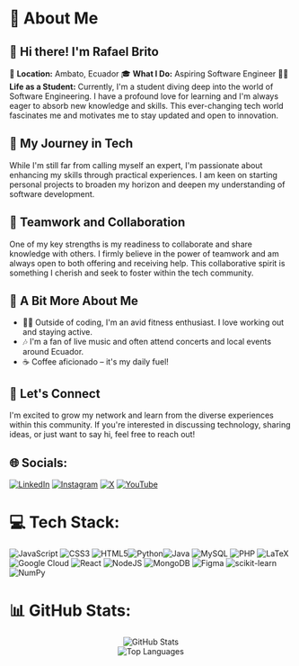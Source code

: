 # 💫 About Me
## 👋 Hi there! I'm Rafael Brito
📍 **Location:** Ambato, Ecuador
🎓 **What I Do:** Aspiring Software Engineer
👨‍💻 **Life as a Student:** Currently, I'm a student diving deep into the world of Software Engineering. I have a profound love for learning and I'm always eager to absorb new knowledge and skills. This ever-changing tech world fascinates me and motivates me to stay updated and open to innovation.
## 🚀 My Journey in Tech
While I'm still far from calling myself an expert, I'm passionate about enhancing my skills through practical experiences. I am keen on starting personal projects to broaden my horizon and deepen my understanding of software development.
## 🤝 Teamwork and Collaboration
One of my key strengths is my readiness to collaborate and share knowledge with others. I firmly believe in the power of teamwork and am always open to both offering and receiving help. This collaborative spirit is something I cherish and seek to foster within the tech community.
## 🎈 A Bit More About Me
- 🏋️‍♂️ Outside of coding, I'm an avid fitness enthusiast. I love working out and staying active.
- 🎶 I'm a fan of live music and often attend concerts and local events around Ecuador.
- ☕ Coffee aficionado – it's my daily fuel!
## 🌟 Let's Connect
I'm excited to grow my network and learn from the diverse experiences within this community. If you're interested in discussing technology, sharing ideas, or just want to say hi, feel free to reach out!


## 🌐 Socials:
[![LinkedIn](https://img.shields.io/badge/LinkedIn-%230077B5.svg?logo=linkedin&logoColor=white)](https://linkedin.com/in/rafael-brito-rabh8080) [![Instagram](https://img.shields.io/badge/Instagram-%23E4405F.svg?logo=Instagram&logoColor=white)](https://instagram.com/rafaelbrito.008) [![X](https://img.shields.io/badge/X-black.svg?logo=X&logoColor=white)](https://x.com/RafaBrito008) [![YouTube](https://img.shields.io/badge/YouTube-%23FF0000.svg?logo=YouTube&logoColor=white)](https://youtube.com/@rafabrito007) 

# 💻 Tech Stack:
![JavaScript](https://img.shields.io/badge/javascript-%23323330.svg?style=flat&logo=javascript&logoColor=%23F7DF1E) ![CSS3](https://img.shields.io/badge/css3-%231572B6.svg?style=flat&logo=css3&logoColor=white) ![HTML5](https://img.shields.io/badge/html5-%23E34F26.svg?style=flat&logo=html5&logoColor=white)![Python](https://img.shields.io/badge/python-3670A0?style=flat&logo=python&logoColor=ffdd54)![Java](https://img.shields.io/badge/java-%23ED8B00.svg?style=flat&logo=openjdk&logoColor=white) ![MySQL](https://img.shields.io/badge/mysql-%2300000f.svg?style=flat&logo=mysql&logoColor=white)   ![PHP](https://img.shields.io/badge/php-%23777BB4.svg?style=flat&logo=php&logoColor=white) ![LaTeX](https://img.shields.io/badge/latex-%23008080.svg?style=flat&logo=latex&logoColor=white) ![Google Cloud](https://img.shields.io/badge/GoogleCloud-%234285F4.svg?style=flat&logo=google-cloud&logoColor=white) ![React](https://img.shields.io/badge/react-%2320232a.svg?style=flat&logo=react&logoColor=%2361DAFB) ![NodeJS](https://img.shields.io/badge/node.js-6DA55F?style=flat&logo=node.js&logoColor=white) ![MongoDB](https://img.shields.io/badge/MongoDB-%234ea94b.svg?style=flat&logo=mongodb&logoColor=white) ![Figma](https://img.shields.io/badge/figma-%23F24E1E.svg?style=flat&logo=figma&logoColor=white) ![scikit-learn](https://img.shields.io/badge/scikit--learn-%23F7931E.svg?style=flat&logo=scikit-learn&logoColor=white) ![NumPy](https://img.shields.io/badge/numpy-%23013243.svg?style=flat&logo=numpy&logoColor=white)
# 📊 GitHub Stats:
<center>
  <img src="https://github-readme-stats.vercel.app/api?username=RafaBrito008&theme=omni&hide_border=true&include_all_commits=false&count_private=true" alt="GitHub Stats">
</center>

<center>
  <img src="https://github-readme-stats.vercel.app/api/top-langs/?username=RafaBrito008&theme=omni&hide_border=true&include_all_commits=false&count_private=true&layout=compact" alt="Top Languages">
</center>


